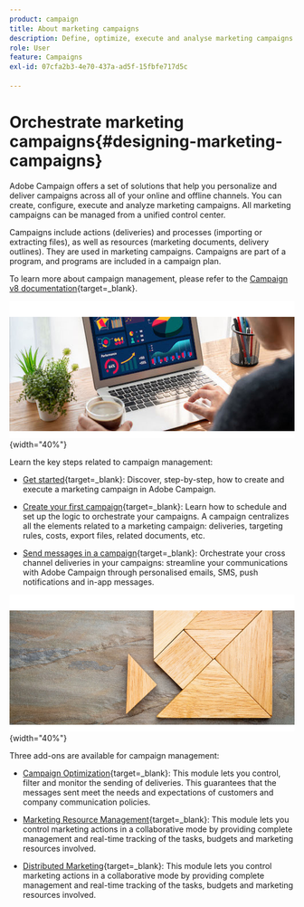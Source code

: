 ```yaml
---
product: campaign
title: About marketing campaigns
description: Define, optimize, execute and analyse marketing campaigns
role: User
feature: Campaigns
exl-id: 07cfa2b3-4e70-437a-ad5f-15fbfe717d5c

---
```

# Orchestrate marketing campaigns{#designing-marketing-campaigns}

Adobe Campaign offers a set of solutions that help you personalize and deliver campaigns across all of your online and offline channels. You can create, configure, execute and analyze marketing campaigns. All marketing campaigns can be managed from a unified control center. 

Campaigns include actions (deliveries) and processes (importing or extracting files), as well as resources (marketing documents, delivery outlines). They are used in marketing campaigns. Campaigns are part of a program, and programs are included in a campaign plan.

To learn more about campaign management, please refer to the [Campaign v8 documentation](https://experienceleague.adobe.com/docs/campaign/campaign-v8/campaigns/campaigns.html){target=_blank}. 

![](assets/do-not-localize/campaign.jpg){width="40%"}

Learn the key steps related to campaign management:

* [Get started](https://experienceleague.adobe.com/docs/campaign/automation/campaign-orchestration/set-up-campaigns.html){target=_blank}: Discover, step-by-step, how to create and execute a marketing campaign in Adobe Campaign.

* [Create your first campaign](https://experienceleague.adobe.com/docs/campaign/automation/campaign-orchestration/marketing-campaign-create.html){target=_blank}: Learn how to schedule and set up the logic to orchestrate your campaigns. A campaign centralizes all the elements related to a marketing campaign: deliveries, targeting rules, costs, export files, related documents, etc.

* [Send messages in a campaign](https://experienceleague.adobe.com/docs/campaign/automation/campaign-orchestration/marketing-campaign-deliveries.html){target=_blank}: Orchestrate your cross channel deliveries in your campaigns: streamline your communications with Adobe Campaign through personalised emails, SMS, push notifications and in-app messages.

![](assets/do-not-localize/add-on.jpg){width="40%"}

Three add-ons are available for campaign management:

* [Campaign Optimization](https://experienceleague.adobe.com/docs/campaign/automation/campaign-optimization/campaign-typologies.html){target=_blank}: This module lets you control, filter and monitor the sending of deliveries. This guarantees that the messages sent meet the needs and expectations of customers and company communication policies.

* [Marketing Resource Management](https://experienceleague.adobe.com/docs/campaign/automation/mrm/about-marketing-resource-management.html){target=_blank}: This module lets you control marketing actions in a collaborative mode by providing complete management and real-time tracking of the tasks, budgets and marketing resources involved.

* [Distributed Marketing](https://experienceleague.adobe.com/docs/campaign/automation/distributed-marketing/about-distributed-marketing.html){target=_blank}: This module lets you control marketing actions in a collaborative mode by providing complete management and real-time tracking of the tasks, budgets and marketing resources involved.

<!--

Adobe Campaign lets you define, optimize, execute and analyze communications and marketing campaigns. Adobe Campaign acts like a unified order and execution center for marketing strategies. For more on this, refer to [Access campaigns](../../distributed/using/accessing-campaigns.md) and [Create marketing campaigns](../../campaign/using/setting-up-marketing-campaigns.md).

In addition, the **Marketing Resource Management (MRM)** module lets you control marketing actions in a collaborative mode by providing complete management and real-time tracking of the tasks, budgets and marketing resources involved. The Marketing Resource Management lets you optimize and regulate the management of internal and external processes, resources and marketing campaigns, as well as third party relations (agencies, printers, etc.). For more on this, refer to [this section](../../mrm/using/about-marketing-resource-management.md).

>[!NOTE]
>
>For more on the Adobe Campaign core functionalities, refer t [this section](../../platform/using/about-adobe-campaign-classic.md) section.  
>Capabilities related to population targeting, message personalization and message delivery on the various channels are detailed in [this section](../../delivery/using/steps-about-delivery-creation-steps.md).

![](assets/do-not-localize/how-to-video.png) [Discover marketing campaigns keys concepts in video](#video)

## Core concepts {#core-concepts}

The following concepts need to be known in the context of Campaign:

* **Campaign**

  A campaign centralizes all the elements related to a marketing campaign: deliveries, targeting rules, costs, export files, related documents, etc. Each campaign is attached to a program.

  For more on this, refer to [Adding a campaign](../../campaign/using/setting-up-marketing-campaigns.md#adding-a-campaign).

* **Program**

  A program lets you define marketing actions for a calendar period: launch, canvassing, loyalty, etc. Each program contains campaigns linked to a calendar, which provides an overall view.

* **Plan**

  The marketing plan can contain multiple programs. It is linked to a calendar period, has an allocated budget and can also be linked up to documents and objectives.

  For more on this, refer to [Campaign calendar](../../campaign/using/accessing-marketing-campaigns.md#campaign-calendar).

* **Workflow**

  A campaign workflow contains the same activities as for all workflows but is specific to the campaign. It enables you to create and configure deliveries for all available channels.

  For more on this, refer to [this section](../../campaign/using/marketing-campaign-deliveries.md#building-the-main-target-in-a-workflow).

* **Objectives**

  Within the campaign, program or plan, you can state a list of objectives. These are quantified values to be reached. At the end of the campaign, program or plan, the MRM module lets you compare the objectives and results in dedicated reports.

* **Delivery outline**

  A delivery outline is a structured description of a delivery. Every delivery can refer to a delivery outline which contains, for example, the related offers, documents to be attached, or a link to stores. An offer can be referenced in the delivery according to the delivery outline selected.

  For more on this, refer to [this section](../../campaign/using/marketing-campaign-deliveries.md#associating-and-structuring-resources-linked-via-a-delivery-outline).

## Tutorial {#video}

This video presents the key concepts of marketing campaigns.

>[!VIDEO](https://video.tv.adobe.com/v/35131?quality=12)

Additional Campaign Classic how-to videos are available [here](https://experienceleague.adobe.com/docs/campaign-classic-learn/tutorials/overview.html).

-->